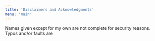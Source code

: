 ```yaml
---
title: 'Disclaimers and Acknowledgments'
menu: 'main'
---
```


Names given except for my own are not complete for security reasons. Typos and/or faults are 
